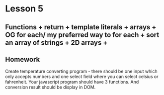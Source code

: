 # Lesson 5

## Functions + return + template literals + arrays + OG for each/ my preferred way to for each + sort an array of strings + 2D arrays +

## Homework

Create temperature converting program - there should be one input which only accepts numbers and one select field where you can select celsius or fahrenheit. Your javascript program should have 3 functions. And conversion result should be display in DOM.
